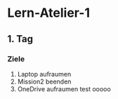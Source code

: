 # Lern-Atelier-1
## 1. Tag
### Ziele
1. Laptop aufraumen
2. Mission2 beenden
3. OneDrive aufraumen
   test ooooo
